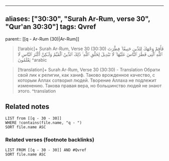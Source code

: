 
---
aliases: ["30:30", "Surah Ar-Rum, verse 30", "Qur'an 30:30"]
tags: Qvref
---

parent:: [[q - Ar-Rum (30)|Ar-Rum]]

> [!arabic]+ Surah Ar-Rum, Verse 30 (30:30)
> <span class="quran-arabic">فَأَقِمْ وَجْهَكَ لِلدِّينِ حَنِيفًا ۚ فِطْرَتَ ٱللَّهِ ٱلَّتِى فَطَرَ ٱلنَّاسَ عَلَيْهَا ۚ لَا تَبْدِيلَ لِخَلْقِ ٱللَّهِ ۚ ذَٰلِكَ ٱلدِّينُ ٱلْقَيِّمُ وَلَـٰكِنَّ أَكْثَرَ ٱلنَّاسِ لَا يَعْلَمُونَ</span>
^arabic

> [!translation]+ Surah Ar-Rum, Verse 30 (30:30) - Translation
> Обрати свой лик к религии, как ханиф. Таково врожденное качество, с которым Аллах сотворил людей. Творение Аллаха не подлежит изменению. Такова правая вера, но большинство людей не знают этого.
^translation



## Related notes
```dataview
LIST from [[q - 30 - 30]]
WHERE !contains(file.name, "q - ")
SORT file.name ASC
```

### Related verses (footnote backlinks)
```dataview
LIST FROM [[q - 30 - 30]] AND #Qvref
SORT file.name ASC
```

